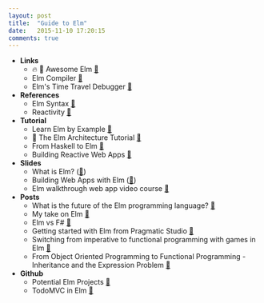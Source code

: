 ```yaml
---
layout: post
title:  "Guide to Elm"
date:   2015-11-10 17:20:15
comments: true
---
```


- **Links**
    - :fire: :raised_hands: Awesome Elm [:link:](https://github.com/isRuslan/awesome-elm)
    - Elm Compiler [:link:](https://github.com/elm-lang/elm-compiler)
    - Elm's Time Travel Debugger [:link:](http://debug.elm-lang.org/)
- **References**
    - Elm Syntax [:link:](http://elm-lang.org/docs/syntax)
    - Reactivity [:link:](http://elm-lang.org/guide/reactivity)
- **Tutorial**
    - Learn Elm by Example [:link:](http://elm-by-example.org/toc.html)
    - :raised_hands: The Elm Architecture Tutorial [:link:](https://github.com/evancz/elm-architecture-tutorial)
    - From Haskell to Elm [:link:](https://github.com/eeue56/haskell-to-elm)
    - Building Reactive Web Apps [:link:](https://pragmaticstudio.com/elm)
- **Slides**
    - What is Elm? ([:floppy_disk:](https://speakerdeck.com/jinjor/lets-learn-elm))
    - Building Web Apps with Elm ([:floppy_disk:](https://speakerdeck.com/jivagoalves/building-web-apps-in-elm))
    - Elm walkthrough web app video course [:link:](https://github.com/evancz/start-app)
- **Posts**
    - What is the future of the Elm programming language? [:link:](https://www.quora.com/What-do-you-think-is-the-future-of-the-Elm-programming-language)
    - My take on Elm [:link:](http://theburningmonk.com/2014/07/elm-functional-reactive-dreams-missile-command/)
    - Elm vs F# [:link:](http://theburningmonk.com/2014/07/contrasting-f-and-elms-record-types/)
    - Getting started with Elm from Pragmatic Studio [:link:](https://pragmaticstudio.com/blog/2014/12/19/getting-started-with-elm)
    - Switching from imperative to functional programming with games in Elm [:link:](https://github.com/Dobiasd/articles/blob/master/switching_from_imperative_to_functional_programming_with_games_in_Elm.md)
    - From Object Oriented Programming to Functional Programming - Inheritance and the Expression Problem [:link:](https://github.com/Dobiasd/articles/blob/master/from_oop_to_fp_-_inheritance_and_the_expression_problem.md)
- **Github**
    - Potential Elm Projects [:link:](https://github.com/elm-lang/projects)
    - TodoMVC in Elm [:link:](https://github.com/evancz/elm-todomvc/)
